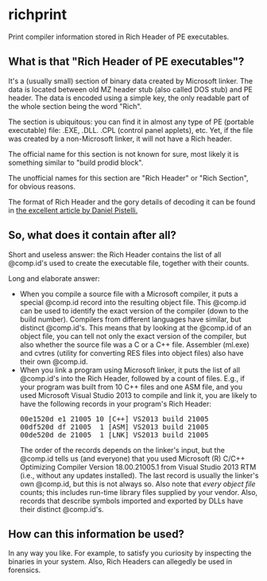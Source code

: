 # richprint
Print compiler information stored in Rich Header of PE executables.

## What is that "Rich Header of PE executables"?
It's a (usually small) section of binary data created by Microsoft linker.
The data is located between old MZ header stub (also called DOS stub) and
PE header. The data is encoded using a simple key, the only readable
part of the whole section being the word "Rich".

The section is ubiquitous: you can find it in almost any type of PE
(portable executable) file: .EXE, .DLL. .CPL (control panel applets), etc.
Yet, if the file was created by a non-Microsoft linker, it will not have
a Rich header.

The official name for this section is not known for sure, most likely it
is something similar to "build prodid block".

The unofficial names for this section are "Rich Header" or "Rich Section",
for obvious reasons.

The format of Rich Header and the gory details of decoding it can be found
in [the excellent article by Daniel Pistelli.](http://www.ntcore.com/files/richsign.htm)

## So, what does it contain after all?
Short and useless answer: the Rich Header contains the list of all @comp.id's
used to create the executable file, together with their counts.

Long and elaborate answer:
* When you compile a source file with a Microsoft compiler, it puts a special
  @comp.id record into the resulting object file. This @comp.id can be used to
  identify the exact version of the compiler (down to the build number).
  Compilers from different languages have similar, but distinct @comp.id's.
  This means that by looking at the @comp.id of an object file, you can tell
  not only the exact version of the compiler, but also whether the source file
  was a C or a C++ file. Assembler (ml.exe) and cvtres (utility for converting
  RES files into object files) also have their own @comp.id.
* When you link a program using Microsoft linker, it puts the list of
  all @comp.id's into the Rich Header, followed by a count of files. E.g., if
  your program was built from 10 C++ files and one ASM file, and you used
  Microsoft Visual Studio 2013 to compile and link it, you are likely to have
  the following records in your program's Rich Header:
  <pre>
  00e1520d e1 21005 10 [C++] VS2013 build 21005
  00df520d df 21005  1 [ASM] VS2013 build 21005
  00de520d de 21005  1 [LNK] VS2013 build 21005
  </pre>
  The order of the records depends on the linker's input, but the @comp.id
  tells us (and everyone) that you used Microsoft (R) C/C++ Optimizing Compiler Version 18.00.21005.1
  from Visual Studio 2013 RTM (i.e., without any updates installed).
  The last record is usually the linker's own @comp.id, but this is not always so.
  Also note that *every object file* counts; this includes run-time library
  files supplied by your vendor. Also, records that describe symbols imported
  and exported by DLLs have their distinct @comp.id's.

## How can this information be used?
In any way you like. For example, to satisfy you curiosity by inspecting the binaries in your system.
Also, Rich Headers can allegedly be used in forensics.
